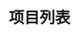 ---
layout: projects
title: 项目列表
category: zh
type: page
permalink: /zh/projects/
projects: 
  app:
  -
    name: "JSON简历生成器"
    date: "2015.12"
    des: "编辑Json生成响应式Web简历，自制主题"
    img: "https://raw.githubusercontent.com/hectorguo/blog-imgs/master/img/20190608212822.png"
    github: "https://github.com/hectorguo/jsonresume-theme-material"
    based: "jsonresume, NodeJS"
  -
    name: "分歧终结机 (内测中)"
    date: "2015.11"
    des: "手机摇一摇，帮你做决定"
    img: "https://raw.githubusercontent.com/hectorguo/blog-imgs/master/img/20190608212836.png"
    link: "/en/ios-app-random/"
    ios:
    based: "Google Polymer, Cordova"
  -
    name: "FillTime (开发中)"
    date: "2015.08"
    des: "拖延症患者福音，记录每日时间分配，帮助自己更有效率的做事。"
    based: "Swift, Unity2D"
    link: "/en/ios-app-filltime/"
    ios:
  -
    name: "iPhone体感控制器"
    date: "2015.09"
    img: "https://raw.githubusercontent.com/hectorguo/blog-imgs/master/img/20190608212857.png"
    des: "基于浏览器的体感控制游戏，甩动iPhone控制方向"
    link: "/en/iphone-game-controler/"
    based: "Javascript, NodeJS, Socket.io"
  -
    name: "求生之路2关卡：工大校园"
    date: "2015.08"
    img: "https://raw.githubusercontent.com/hectorguo/blog-imgs/master/img/20190608212936.png"
    des: "情怀作品，重现工大校区，体验在自己的校园里打僵尸"
    based: "Hammer Editor"
    link: "/en/l4d2/"
    steam:
  -
    name: "GRE单词本"
    date: "2015.03"
    img: "https://raw.githubusercontent.com/hectorguo/blog-imgs/master/img/20190608212948.png"
    des: "Web应用，曾经GRE小组整理的核心单词，用找同义词的方法来记忆。"
    github: "http://hectorguo.com/GRE-Flashcard/"
    based: "Javascript, Bootstrap"
  -
    name: "CKEditor插件：Markdown编辑器"
    img: "https://raw.githubusercontent.com/hectorguo/blog-imgs/master/img/20190608213001.png"
    date: "2014.11"
    des: "CKEditor插件，可以在CKEditor中用Markdown编辑，且可相互转换"
    github: "https://github.com/hectorguo/CKEditor-Markdown-Plugin"
    based: "Javascript"
  -
    name: "文件上传组件"
    date: "2014.03"
    des: "HTML5文件上传组件，基于mOxie，支持IE8+"
    github: "https://github.com/moxiecode/plupload"
    based: "Javscript, HTML5"
  -
    name: "公交导航二维码"
    date: "2012.07"
    img: "https://raw.githubusercontent.com/hectorguo/blog-imgs/master/img/20190608213016.png"
    des: "扫描二维码即可实现位置定位，提供公交换乘查询"
    based: "Javascript, Jquery Mobile, Baidu Map"
    github: "https://github.com/hectorguo/QRmap"
  -
    name: "豆瓣电影划词搜索"
    date: "2011.05"
    img: "https://raw.githubusercontent.com/hectorguo/blog-imgs/master/img/20190608213028.png"
    des: "Chrome插件, 在网页中选中电影名即可查看豆瓣评分"
    chrome: "https://chrome.google.com/webstore/detail/%E8%B1%86%E7%93%A3%E7%94%B5%E5%BD%B1%E5%88%92%E8%AF%8D%E6%90%9C%E7%B4%A2/femcbbmhkcbbmbfmokdopgpfolbamini"
    based: "Javascript, Chrome Extension"
  design:
  -
    name: "傲游浏览器皮肤"
    date: "2011.07"
    img: "https://raw.githubusercontent.com/hectorguo/blog-imgs/master/img/20190608213109.png"
    link: "/en/browser-interface-design/"
    des: "两款简洁风浏览器皮肤"
  -
    name: "毕业季班服"
    date: "2012.06"
    img: "https://raw.githubusercontent.com/hectorguo/blog-imgs/master/img/20190608213119.png"
    link: "/en/uniforms-design"
    des: "纪念在一起的四年时光"
  -
    name: "信息图－IT版本管理报告"
    date: "2013.03"
    img: ""
    des: "用于发布IT产品版本的ROI分析报告模版"
  -
    name: "PPT模版"
    date: "2013.05"
    img: "https://raw.githubusercontent.com/hectorguo/blog-imgs/master/img/20190608213132.png"
    des: "工作中常用PPT模版"
  -
    name: "红包设计"
    date: "2015.10"
    img: "https://raw.githubusercontent.com/hectorguo/blog-imgs/master/img/20190608213145.png"
    des: "为班长结婚特别设计的红包"
    link: "/en/red-package/"
  -
    name: "可视化"
    date: "Dec 2015"
    des: "美国Top大学分布"
    img: "https://raw.githubusercontent.com/hectorguo/blog-imgs/master/img/20190608213156.png"
    link: "/en/mapbox-starter/"
---